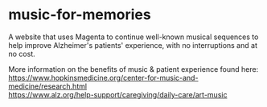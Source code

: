 # music-for-memories
A website that uses Magenta to continue well-known musical sequences to help improve Alzheimer's patients' experience, with no interruptions and at no cost. 

More information on the benefits of music & patient experience found here: 
https://www.hopkinsmedicine.org/center-for-music-and-medicine/research.html  
https://www.alz.org/help-support/caregiving/daily-care/art-music
